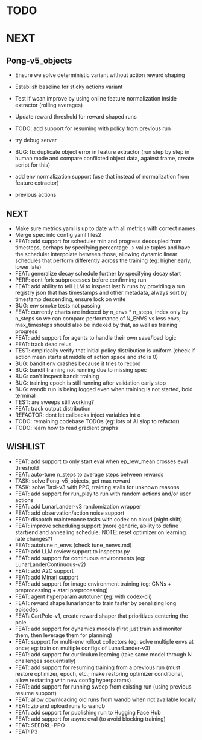 # TODO

# NEXT

## Pong-v5_objects

- Ensure we solve deterministic variant without action reward shaping
- Establish baseline for sticky actions variant
- Test if wcan improve by using online feature normalization inside extractor (rolling averages)


- Update reward threshold for reward shaped runs
- TODO: add support for resuming with policy from previous run
- try debug server
- BUG: fix duplicate object error in feature extractor (run step by step in human mode and compare conflicted object data, against frame, create script for this)
- add env normalization support (use that instead of normalization from feature extractor)
- previous actions

## NEXT

- Make sure metrics.yaml is up to date with all metrics with correct names
- Merge spec into config yaml files2
- FEAT: add support for scheduler min and progress decoupled from timesteps, perhaps by specifying percentage -> value tuples and have the scheduler interpolate between those, allowing dynamic linear schedules that perform differently across the training (eg: higher early, lower late)
- FEAT: generalize decay schedule further by specifying decay start
- PERF: dont fork subprocesses before confirming run
- FEAT: add ability to tell LLM to inspect last N runs by providing a run registry json that has timestamps and other metadata, always sort by timestamp descending, ensure lock on write
- BUG: env smoke tests not passing
- FEAT: currently charts are indexed by n_envs * n_steps, index only by n_steps so we can compare performance of N_ENVS vs less envs; max_timesteps should also be indexed by that, as well as training progress
- FEAT: add support for agents to handle their own save/load logic
- FEAT: track dead relus
- TEST: empirically verify that initial policy distribution is uniform (check if action mean starts at middle of action space and std is 0)
- BUG: bandit env crashes because it tries to record
- BUG: bandit training not running due to missing spec
- BUG: can't inspect bandit training
- BUG: training epoch is still running after validation early stop
- BUG: wandb run is being logged even when training is not started, bold terminal
- TEST: are sweeps still working?
- FEAT: track output distribution
- REFACTOR: dont let callbacks inject variables int o
- TODO: remaining codebase TODOs (eg: lots of AI slop to refactor)
- TODO: learn how to read gradient graphs

## WISHLIST

- FEAT: add support to only start eval when ep_rew_mean crosses eval threshold
- FEAT: auto-tune n_steps to average steps between rewards
- TASK: solve Pong-v5_objects, get max reward
- TASK: solve Taxi-v3 with PPO, training stalls for unknown reasons
- FEAT: add support for run_play to run with random actions and/or user actions
- FEAT: add LunarLander-v3 randomization wrapper
- FEAT: add observation/action noise support
- FEAT: dispatch maintenance tasks with codex on cloud (night shift)
- FEAT: improve scheduling support (more generic, ability to define start/end and annealing schedule; NOTE: reset optimizer on learning rate changes?)
- FEAT: autotune n_envs (check tune_nenvs.md)
- FEAT: add LLM review support to inspector.py
- FEAT: add support for continuous environments (eg: LunarLanderContinuous-v2)
- FEAT: add A2C support
- FEAT: add [Minari](https://minari.farama.org/) support
- FEAT: add support for image environment training (eg: CNNs + preprocessing + atari preprocessing)
- FEAT: agent hyperparam autotuner (eg: with codex-cli)
- FEAT: reward shape lunarlander to train faster by penalizing long episodes
- FEAT: CartPole-v1, create reward shaper that prioritizes centering the pole
- FEAT: add support for dynamics models (first just train and monitor them, then leverage them for planning)
- FEAT: support for multi-env rollout collectors (eg: solve multiple envs at once; eg: train on multiple configs of LunarLander-v3)
- FEAT: add support for curriculum learning (take same model through N challenges sequentially)
- FEAT: add support for resuming training from a previous run (must restore optimizer, epoch, etc.; make restoring optimizer conditional, allow restarting with new config hyperparams)
- FEAT: add support for running sweep from existing run (using previous resume support)
- FEAT: allow downloading old runs from wandb when not available locally
- FEAT: zip and upload runs to wandb
- FEAT: add support for publishing run to Hugging Face Hub
- FEAT: add support for async eval (to avoid blocking training)
- FEAT: SEEDRL+PPO
- FEAT: P3
